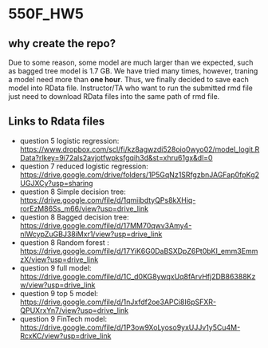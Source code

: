 # 550F_HW5

## why create the repo?
Due to some reason, some model are much larger than we expected, such as bagged tree model is 1.7 GB. We have tried many times, however, traning a model need more than **one hour**. Thus, we finally decided to save each model into RData file. Instructor/TA who want to run the submitted rmd file just need to download RData files into the same path of rmd file.

## Links to Rdata files
- question 5 logistic regression: https://www.dropbox.com/scl/fi/kz8agwzdi528oio0wyo02/model_logit.RData?rlkey=9i72als2avjotfwpksfgqih3d&st=xhru61gx&dl=0
- question 7 reduced logistic regression: https://drive.google.com/drive/folders/1P5GqNz1SRfgzbnJAGFap0fpKg2UGJXCy?usp=sharing
- question 8 Simple decision tree: https://drive.google.com/file/d/1qmiibdtyQPs8kXHiq-rorEzM86Ss_m66/view?usp=drive_link
- question 8  Bagged decision tree: https://drive.google.com/file/d/17MM70qwv3Amy4-nlWcypZuGBJ38iMxr1/view?usp=drive_link
- question 8  Random forest : https://drive.google.com/file/d/17YiK6G0DaBSXDpZ6Pt0bKI_emm3EmmzX/view?usp=drive_link
- question 9 full model: https://drive.google.com/file/d/1C_d0KG8ywqxUq8fArvHfj2DB86388Kzw/view?usp=drive_link
- question 9 top 5 model: https://drive.google.com/file/d/1nJxfdf2oe3APCi8I6pSFXR-QPUXrxYn7/view?usp=drive_link
- question 9 FinTech model: https://drive.google.com/file/d/1P3ow9XoLyoso9yxUJJv1y5Cu4M-RcxKC/view?usp=drive_link
